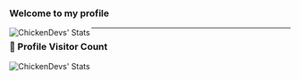 ### Welcome to my **profile** 

<img align="left" alt="ChickenDevs' Stats" src="https://github-readme-stats-rbea-git-main-ktulufhtagn.vercel.app/api?username=ktulufhtagn&count_private=true&include_all_commits=true&show_icons=true&theme=radical">

---
### 📍 Profile Visitor Count
<img align="left" alt="ChickenDevs' Stats" src="https://profile-counter.glitch.me/ktulufhtagn/count.svg">
